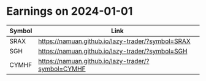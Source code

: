 # Earnings on 2024-01-01

| Symbol | Link |
| ---| --- |
| SRAX | https://namuan.github.io/lazy-trader/?symbol=SRAX |
| SGH | https://namuan.github.io/lazy-trader/?symbol=SGH |
| CYMHF | https://namuan.github.io/lazy-trader/?symbol=CYMHF |